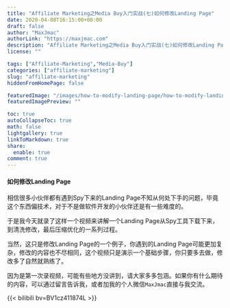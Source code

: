 ```yaml
---
title: "Affiliate Marketing之Media Buy入门实战(七)如何修改Landing Page"
date: 2020-04-08T16:15:00+08:00
draft: false
author: "MaxJmac"
authorLink: "https://maxjmac.com"
description: "Affiliate Marketing之Media Buy入门实战(七)如何修改Landing Page"
license: ""

tags: ["Affiliate-Marketing","Media-Buy"]
categories: ["affiliate-marketing"]
slug: "affiliate-marketing"
hiddenFromHomePage: false

featuredImage: "/images/how-to-modify-landing-page/how-to-modify-landing-page-head.jpg"
featuredImagePreview: ""

toc: true
autoCollapseToc: true
math: false
lightgallery: true
linkToMarkdown: true
share:
  enable: true
comment: true
---
```


#### 如何修改Landing Page

相信很多小伙伴都有遇到Spy下来的Landing Page不知从何处下手的问题，毕竟这个东西偏技术，对于不是做软件开发的小伙伴还是有一些难度的。

于是我今天就录了这样一个视频来讲解一个Landing Page从Spy工具下载下来，到清洗修改，最后压缩优化的一系列过程。

当然，这只是修改Landing Page的一个例子，你遇到的Landing Page可能更加复杂，修改的内容也不尽相同，这个视频只是演示一个基础步骤，你只要多去做，修改多了自然就熟练了。

因为是第一次录视频，可能有些地方没讲到，请大家多多包涵。如果你有什么期待的内容，可以通过留言告诉我，或者加我的个人微信`MaxJmac`直接与我交流。

{{< bilibili bv=BV1cz411874L >}}